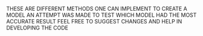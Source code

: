 THESE ARE DIFFERENT METHODS ONE CAN IMPLEMENT TO CREATE A MODEL
AN ATTEMPT WAS MADE TO TEST WHICH MODEL HAD THE MOST ACCURATE RESULT
FEEL FREE TO SUGGEST CHANGES AND HELP IN DEVELOPING THE CODE 

